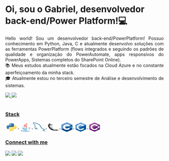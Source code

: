<h1 align="left">Oi, sou o Gabriel, desenvolvedor back-end/Power Platform!💻</h1>
<p align="justify">
  Hello world! Sou um desenvolvedor back-end/PowerPlatform! Possuo conhecimento em Python, Java, C e atualmente desenvolvo soluções com as ferramentas PowerPlatform (flows integrados e seguindo os padrões de qualidade e organização do PowerAutomate, apps responsivos do PowerApps, Sistemas completos do SharePoint Online).
<br>📚 Meus estudos atualmente estão focados na Cloud Azure e no constante aperfeiçoamento da minha stack.
<br>🎓 Atualmente estou no terceiro semestre de Análise e desenvolvimento de sistemas.
</p>
<div align="left">
  <a href="https://github.com/GabIkejima">
     <img height="140em" src="https://github-readme-stats.vercel.app/api?username=GabIkejima&show_icons=true&theme=calm&include_all_commits=true&hide=stars&count_private=true"/>
    <img height="140em" src="https://github-readme-stats.vercel.app/api/top-langs/?username=GabIkejima&layout=compact&langs_count=7&theme=calm"/>

</div>

<div style="display: inline_block"><br>
  <h3 align="left">Stack</h3>
  <img align="center" alt="Gab-Python" height="30" width="40" src="https://raw.githubusercontent.com/devicons/devicon/master/icons/python/python-original.svg">
  <img align="center" alt="Gab-Java" height="30" width="40" src="https://raw.githubusercontent.com/devicons/devicon/master/icons/java/java-original.svg">
  <img align="center" alt="Gab-Mysql" height="30" width="40" src="https://raw.githubusercontent.com/devicons/devicon/master/icons/mysql/mysql-original.svg">
  <img align="center" alt="Gab-Mysql" height="30" width="40" src="https://raw.githubusercontent.com/devicons/devicon/master/icons/flask/flask-original.svg">
  <img align="center" alt="Gab-Cplusplus" height="30" width="40" src="https://raw.githubusercontent.com/devicons/devicon/master/icons/cplusplus/cplusplus-original.svg">
  <img align="center" alt="Gab-C" height="30" width="40" src="https://raw.githubusercontent.com/devicons/devicon/master/icons/c/c-original.svg">
  <img align="center" alt="Gab-Csharp" height="30" width="40" src="https://raw.githubusercontent.com/devicons/devicon/master/icons/csharp/csharp-original.svg">
  
</div>
 <div align="left"> 
  <h3 align="left">Connect with me</h3>
  <a href = "mailto:gabrielhigaikejima@gmail.com"><img src="https://img.shields.io/badge/-Gmail-%23333?style=for-the-badge&logo=gmail&logoColor=white" target="_blank"></a>
  <a href="https://www.linkedin.com/in/gabrielikejima/" target="_blank"><img src="https://img.shields.io/badge/-LinkedIn-%230077B5?style=for-the-badge&logo=linkedin&logoColor=white" target="_blank"></a> 
  <a href="https://wa.me/5511985330163" target="_blank"><img src="https://img.shields.io/badge/WhatsApp-25D366?style=for-the-badge&logo=whatsapp&logoColor=white" target="_blank"></a>
  </div>
